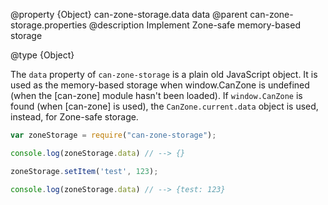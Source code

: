 @property {Object} can-zone-storage.data data
@parent can-zone-storage.properties
@description Implement Zone-safe memory-based storage

@type {Object}

The `data` property of `can-zone-storage` is a plain old JavaScript object.  It is used as the memory-based storage when window.CanZone is undefined (when the [can-zone] module hasn't been loaded).  If `window.CanZone` is found (when [can-zone] is used), the `CanZone.current.data` object is used, instead, for Zone-safe storage.

```js
var zoneStorage = require("can-zone-storage");

console.log(zoneStorage.data) // --> {}

zoneStorage.setItem('test', 123);

console.log(zoneStorage.data) // --> {test: 123}
```
